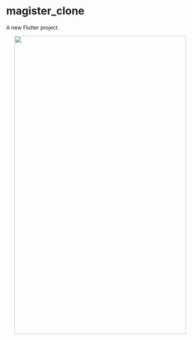 # magister_clone

A new Flutter project.

<p align="center">
  <img width="460" height="800" src="assets/gif/magisterclone.gif">
  </p>
